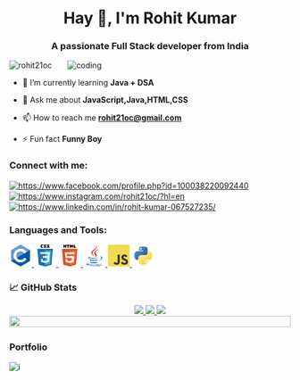 <h1 align="center">Hay 👋, I'm Rohit Kumar</h1>
<h3 align="center">A passionate Full Stack developer from India</h3>

<img align="right" width="400" alt="coding" src="https://indoanalytica.com/static/images/web-development-1.gif">

<p align="left"> <img src="https://komarev.com/ghpvc/?username=rohit21oc&label=Profile%20views&color=0e75b6&style=flat" alt="rohit21oc" /> </p>

- 🌱 I’m currently learning **Java + DSA**

- 💬 Ask me about **JavaScript,Java,HTML,CSS**

- 📫 How to reach me **rohit21oc@gmail.com**

- ⚡ Fun fact **Funny Boy**

<h3 align="left">Connect with me:</h3>
<p align="left">
<a href="https://www.facebook.com/profile.php?id=100038220092440" target="blank"><img align="center" src="https://raw.githubusercontent.com/rahuldkjain/github-profile-readme-generator/master/src/images/icons/Social/facebook.svg" alt="https://www.facebook.com/profile.php?id=100038220092440" height="30" width="40" /></a>
<a href="https://www.instagram.com/rohit21oc/?hl=en" target="blank"><img align="center" src="https://raw.githubusercontent.com/rahuldkjain/github-profile-readme-generator/master/src/images/icons/Social/instagram.svg" alt="https://www.instagram.com/rohit21oc/?hl=en" height="30" width="40" /></a>
 <a href="https://www.linkedin.com/in/rohit-kumar-067527235/" target="blank"><img align="center" src="https://raw.githubusercontent.com/rahuldkjain/github-profile-readme-generator/master/src/images/icons/Social/linked-in-alt.svg" alt="https://www.linkedin.com/in/rohit-kumar-067527235/" height="30" width="40" /></a>
</p>

<h3 align="left">Languages and Tools:</h3>
<p align="left"> <a href="https://www.cprogramming.com/" target="_blank" rel="noreferrer"> <img src="https://raw.githubusercontent.com/devicons/devicon/master/icons/c/c-original.svg" alt="c" width="40" height="40"/> </a> <a href="https://www.w3schools.com/css/" target="_blank" rel="noreferrer"> <img src="https://raw.githubusercontent.com/devicons/devicon/master/icons/css3/css3-original-wordmark.svg" alt="css3" width="40" height="40"/> </a> <a href="https://www.w3.org/html/" target="_blank" rel="noreferrer"> <img src="https://raw.githubusercontent.com/devicons/devicon/master/icons/html5/html5-original-wordmark.svg" alt="html5" width="40" height="40"/> </a> <a href="https://www.java.com" target="_blank" rel="noreferrer"> <img src="https://raw.githubusercontent.com/devicons/devicon/master/icons/java/java-original.svg" alt="java" width="40" height="40"/> </a> <a href="https://developer.mozilla.org/en-US/docs/Web/JavaScript" target="_blank" rel="noreferrer"> <img src="https://raw.githubusercontent.com/devicons/devicon/master/icons/javascript/javascript-original.svg" alt="javascript" width="40" height="40"/> </a> <a href="https://www.python.org" target="_blank" rel="noreferrer"> <img src="https://raw.githubusercontent.com/devicons/devicon/master/icons/python/python-original.svg" alt="python" width="40" height="40"/> </a> </p>

<h3> &#x1f4c8; GitHub Stats</h3>
<div align="center" >
    <a  href="https://github.com/rohit21oc">
    <img src="http://github-profile-summary-cards.vercel.app/api/cards/stats?username=rohit21oc&theme=dark" width="32.5%">
    <img src="http://github-profile-summary-cards.vercel.app/api/cards/repos-per-language?username=rohit21oc&theme=dark" width="32.5%">
    <img src="http://github-profile-summary-cards.vercel.app/api/cards/most-commit-language?username=rohit21oc&theme=dark" width="32.5%">
    <img src="http://github-profile-summary-cards.vercel.app/api/cards/profile-details?username=rohit21oc&theme=dark" width="100%" height="50%">
<!--     <img src="http://github-profile-summary-cards.vercel.app/api/cards/productive-time?username=Mannxxx&theme=dark&utcOffset=8" width="100" height="50%"> -->
    </a>
</div>

<h3 align="left">Portfolio</h3>
<p><a href="https://rohit21oc.github.io/CodeCraftsman.github.io/"> <img align="left" src="https://t4.ftcdn.net/jpg/05/14/38/41/240_F_514384104_SWqCecBXpODexZlmt1LJqrgZTMg3LSCG.jpg" height="100px" width="300px" alt="i" /></a></p><br><br>
